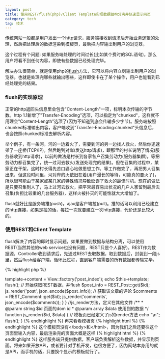 ```yaml
---
layout: post
title: 使用REST/flush(php)/Client Template实现数据结构分离并快速显示网页
category: tech
tag: 技术
---
```


传统网站一般都是用户发出一个http请求，服务端接收到请求后开始业务逻辑的处理，然后把处理后的数据渲染到模板页，最后把内容输出到用户的浏览器。

这个过程有个问题: 如果服务端处理的时间过长(比如某个费时的SQL语句)，那么用户将看不到任何内容，即使有些数据已经处理完毕。

解决办法很简单，就是使用php的<a href="http://php.net/flush">flush</a>方法，它可以将内容立刻输出到用户的浏览器。也就是处理完哪些就输出哪些，这样即使卡在了某个操作，用户也能看到已经处理完的结果。

### flush的实现原理

正常的http返回头信息里会包含"Content-Length"一项，标明本次传输的字节数。http 1.1新增了"Transfer-Encoding"选项，可以指定为"chunked"，这样就不用理会"Content-Length"选项了(因为不知道到底会传输多少字节)。服务端按照chunked标准输出内容，客户端收到"Transfer-Encoding:chunked"头信息后，也会按照chunked标准去解析内容。

举个例子，有一条河，河的一边着火了，需要到河的另一边找人救火，然后你迅速架了一座桥(TCP/IP)，然后跑到对岸(发送http请求)，跟那里的村长说明了情况(服务器收到http请求)，以前的做法是村长到各家各户召集劳动力(服务器集群)，等把劳动力都召集完了，统一过河去救火(发送处理完的结果)。但在召集的过程中，某家正在干架，这时村长得先苦口婆心地做思想工作，等工作做完了，再把男人召集出来，但这段时间里，河对岸的火依旧在着(用户漫长的等待，可能真的要火了)，所以很可能由于某家或某几家的特殊情况导致延误了救火的最佳时机。现在的做法是只要召集到人了，马上过河去救火，把平常最容易出状况的几户人家留到最后去召集(负担比较重的几台服务器)，这样火被扑灭的可能性就大大增加了。

flush就好比是服务端推(push)，ajax是客户端拉(pull)。推的话可以利用已经建立的http连接，如果是拉的话，每拉一次就要建立一次http连接，代价还是比较大的。

### 使用REST和Client Template

flush解决了内容的即时显示问题，如果要做到数据与结构分离，可以使用REST(当然其他的web service也没有问题，REST只是个人喜好)。REST作为数据源，Controller收到请求后，先通过REST去取数据，取到数据后，封装到一段js里，然后flush给客户端，循环此过程，直到客户端需要的所有数据都传输完毕。

{% highlight php %}
<?php
// controller
class Controller_Post extends Controller
{
	// 显示某篇具体的文章
	public function action_index($id)
	{
		// 输出页面模板
		$this->template->content = View::factory('post_index');
		echo $this->template;
		flush();

		// 开始获取REST数据，并flush
		$post_info = REST_Post::get($id);
		js_render('post', json_encode($post_info));

		// 获取该文章的评论
		$comments = REST_Comment::get($id);
		js_render('comments', json_encode($comments));
	}
}

//js_render方法，定义在其他文件
/**
 * @param string $id 页面的dom id
 * @param array $data 使用到的数据
 */
function js_render($id, $data)
{
	// 模板页已经定义了js的render方法
	echo "<script>render('"{$id}"', $data)</script>\n";
	flush();
}
{% endhighlight %}

再来看看模板页

{% highlight html %}
<html>
<head>
<script src="http://ajax.googleapis.com/ajax/libs/jquery/1/jquery.min.js"></script>
<!-- 模板引擎 -->
<script src="http://trimpath.googlecode.com/files/trimpath-template-1.0.38.js"></script>
<script>
// 这个就是在js_render方法里用到的render方法
function render(id, data)
{
	var result = TrimPath.processDOMTemplate(id, data);
	$('#'+id).replaceWith(result);
}
</script>
</head>

<textarea id="post" style="display:none">
<h1>${title}</h1>
<div class="content">
${content}
</div>
</textarea>
{% endhighlight %}

这个模板页没有&lt;/body&gt;和&lt;/html&gt;，因为我们之后还要往这个页面里输入内容，最后渲染完的页面大概是这样

{% highlight html %}
<html>
<head>
<!-- //... -->

<textarea id="post" style="display:none">
// template here
</textarea>

<!-- more textarea template -->

<!-- 这些是flush出来的 -->
<script>render('post', {title:'hello world', content:'what a wonderful life'});</script>
<script>render('comments', {[content:'blah blah', created:'2010-09-20'], [content:'blah blah', created:'2010-09-30']});</script>

{% endhighlight %}

这样服务端只提供数据，客户端负责解析这些数据，并显示到页面。将来如果开放API，或者要针对手机开发，也很方便了，因为网站本身用的就是API，而手机的话，只要换个显示的模板就行了。

